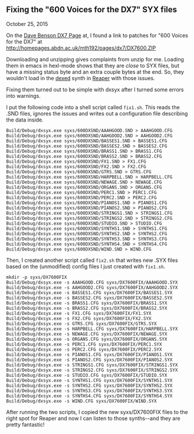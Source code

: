 Fixing the "600 Voices for the DX7" SYX files
---------------------------------------------

October 25, 2015

On the [Dave Benson DX7
Page](http://homepages.abdn.ac.uk/mth192/pages/html/dx7.html#books)
at, I found a link to patches for "600 Voices for the DX7" at
http://homepages.abdn.ac.uk/mth192/pages/dx7/DX7600.ZIP

Downloading and unzipping gives complaints from unzip for me.  Loading
them in emacs in hexl-mode shows that they are _close_ to SYX files,
but have a missing status byte and an extra couple bytes at the end.
So, they wouldn't load in the [dexed](http://asb2m10.github.io/dexed/)
synth in [Reaper](http://www.reaper.fm/) with those issues.

Fixing them turned out to be simple with dxsyx after I turned some
errors into warnings.

I put the following code into a shell script called `fix1.sh`.  This
reads the .SND files, ignores the issues and writes out a
configuration file describing the data inside.

```
Build/Debug/dxsyx.exe syxs/600DXSND/AAAHGOOD.SND > AAAHGOOD.CFG
Build/Debug/dxsyx.exe syxs/600DXSND/AAHGOOD2.SND > AAHGOOD2.CFG
Build/Debug/dxsyx.exe syxs/600DXSND/BASSES1.SND > BASSES1.CFG
Build/Debug/dxsyx.exe syxs/600DXSND/BASSES2.SND > BASSES2.CFG
Build/Debug/dxsyx.exe syxs/600DXSND/BRASS1.SND > BRASS1.CFG
Build/Debug/dxsyx.exe syxs/600DXSND/BRASS2.SND > BRASS2.CFG
Build/Debug/dxsyx.exe syxs/600DXSND/FX1.SND > FX1.CFG
Build/Debug/dxsyx.exe syxs/600DXSND/FX2.SND > FX2.CFG
Build/Debug/dxsyx.exe syxs/600DXSND/GTRS.SND > GTRS.CFG
Build/Debug/dxsyx.exe syxs/600DXSND/HARPBELL.SND > HARPBELL.CFG
Build/Debug/dxsyx.exe syxs/600DXSND/NEWAGE.SND > NEWAGE.CFG
Build/Debug/dxsyx.exe syxs/600DXSND/ORGANS.SND > ORGANS.CFG
Build/Debug/dxsyx.exe syxs/600DXSND/PERC1.SND > PERC1.CFG
Build/Debug/dxsyx.exe syxs/600DXSND/PERC2.SND > PERC2.CFG
Build/Debug/dxsyx.exe syxs/600DXSND/PIANOS1.SND > PIANOS1.CFG
Build/Debug/dxsyx.exe syxs/600DXSND/PIANOS2.SND > PIANOS2.CFG
Build/Debug/dxsyx.exe syxs/600DXSND/STRINGS1.SND > STRINGS1.CFG
Build/Debug/dxsyx.exe syxs/600DXSND/STRINGS2.SND > STRINGS2.CFG
Build/Debug/dxsyx.exe syxs/600DXSND/STUDIO.SND > STUDIO.CFG
Build/Debug/dxsyx.exe syxs/600DXSND/SYNTHS1.SND > SYNTHS1.CFG
Build/Debug/dxsyx.exe syxs/600DXSND/SYNTHS2.SND > SYNTHS2.CFG
Build/Debug/dxsyx.exe syxs/600DXSND/SYNTHS3.SND > SYNTHS3.CFG
Build/Debug/dxsyx.exe syxs/600DXSND/SYNTHS4.SND > SYNTHS4.CFG
Build/Debug/dxsyx.exe syxs/600DXSND/WIND.SND > WIND.CFG
```

Then, I created another script called `fix2.sh` that writes new .SYX
files based on the (unmodified) config files I just created with
`fix1.sh`.

```
mkdir -p syxs/DX7600FIX
Build/Debug/dxsyx.exe -s AAAHGOOD.CFG syxs/DX7600FIX/AAAHGOOD.SYX
Build/Debug/dxsyx.exe -s AAHGOOD2.CFG syxs/DX7600FIX/AAHGOOD2.SYX
Build/Debug/dxsyx.exe -s BASSES1.CFG syxs/DX7600FIX/BASSES1.SYX
Build/Debug/dxsyx.exe -s BASSES2.CFG syxs/DX7600FIX/BASSES2.SYX
Build/Debug/dxsyx.exe -s BRASS1.CFG syxs/DX7600FIX/BRASS1.SYX
Build/Debug/dxsyx.exe -s BRASS2.CFG syxs/DX7600FIX/BRASS2.SYX
Build/Debug/dxsyx.exe -s FX1.CFG syxs/DX7600FIX/FX1.SYX
Build/Debug/dxsyx.exe -s FX2.CFG syxs/DX7600FIX/FX2.SYX
Build/Debug/dxsyx.exe -s GTRS.CFG syxs/DX7600FIX/GTRS.SYX
Build/Debug/dxsyx.exe -s HARPBELL.CFG syxs/DX7600FIX/HARPBELL.SYX
Build/Debug/dxsyx.exe -s NEWAGE.CFG syxs/DX7600FIX/NEWAGE.SYX
Build/Debug/dxsyx.exe -s ORGANS.CFG syxs/DX7600FIX/ORGANS.SYX
Build/Debug/dxsyx.exe -s PERC1.CFG syxs/DX7600FIX/PERC1.SYX
Build/Debug/dxsyx.exe -s PERC2.CFG syxs/DX7600FIX/PERC2.SYX
Build/Debug/dxsyx.exe -s PIANOS1.CFG syxs/DX7600FIX/PIANOS1.SYX
Build/Debug/dxsyx.exe -s PIANOS2.CFG syxs/DX7600FIX/PIANOS2.SYX
Build/Debug/dxsyx.exe -s STRINGS1.CFG syxs/DX7600FIX/STRINGS1.SYX
Build/Debug/dxsyx.exe -s STRINGS2.CFG syxs/DX7600FIX/STRINGS2.SYX
Build/Debug/dxsyx.exe -s STUDIO.CFG syxs/DX7600FIX/STUDIO.SYX
Build/Debug/dxsyx.exe -s SYNTHS1.CFG syxs/DX7600FIX/SYNTHS1.SYX
Build/Debug/dxsyx.exe -s SYNTHS2.CFG syxs/DX7600FIX/SYNTHS2.SYX
Build/Debug/dxsyx.exe -s SYNTHS3.CFG syxs/DX7600FIX/SYNTHS3.SYX
Build/Debug/dxsyx.exe -s SYNTHS4.CFG syxs/DX7600FIX/SYNTHS4.SYX
Build/Debug/dxsyx.exe -s WIND.CFG syxs/DX7600FIX/WIND.SYX
```

After running the two scripts, I copied the new syxs/DX7600FIX files
to the right spot for Reaper and now I can listen to those synths--and
they are pretty fantastic!
